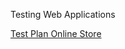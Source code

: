 Testing Web Applications

[Test Plan Online Store](https://docs.google.com/document/d/1N9emvM3Qe_KMoM7Wz2MikC8q2ToQ3aMc-9F19eMNI3U/edit?usp=sharing)
